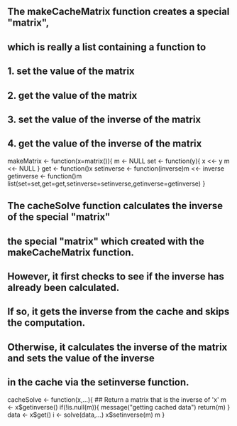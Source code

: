 ## The makeCacheMatrix function creates a special "matrix",
## which is really a list containing a function to
## 1. set the value of the matrix
## 2. get the value of the matrix
## 3. set the value of the inverse of the matrix
## 4. get the value of the inverse of the matrix
makeMatrix <- function(x=matrix()){
    m <- NULL
    set <- function(y){
      x <<- y
      m <<- NULL
    }
    get <- function()x
    setinverse <- function(inverse)m <<- inverse
    getinverse <- function()m
    list(set=set,get=get,setinverse=setinverse,getinverse=getinverse)
}

## The cacheSolve function calculates the inverse of the special "matrix"
## the special "matrix" which created with the makeCacheMatrix function.
## However, it first checks to see if the inverse has already been calculated.
## If so, it gets the inverse from the cache and skips the computation.
## Otherwise, it calculates the inverse of the matrix and sets the value of the inverse
## in the cache via the setinverse function.

cacheSolve <- function(x,...){
        ## Return a matrix that is the inverse of 'x'
        m <- x$getinverse()
        if(!is.null(m)){
            message("getting cached data")
            return(m)
        }
        data <- x$get()
        i <- solve(data,...)
        x$setinverse(m)
        m
    }
    
